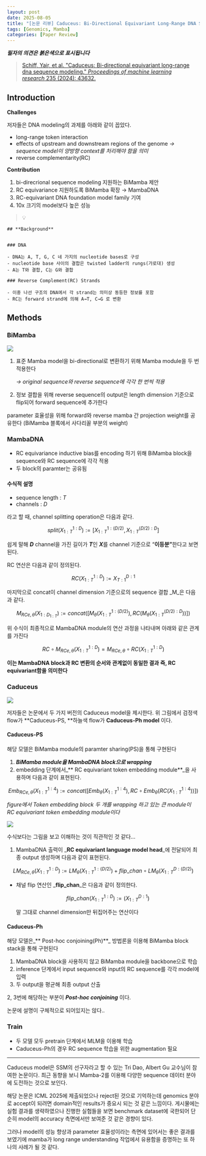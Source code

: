 ```yaml
---
layout: post
date: 2025-08-05
title: "[논문 리뷰] Caduceus: Bi-Directional Equivariant Long-Range DNA Sequence Modeling"
tags: [Genomics, Mamba]
categories: [Paper Review]
---
```


<span class="notion-red">_**필자의 의견은 붉은색으로 표시됩니다**_</span>


> [Schiff, Yair, et al. "Caduceus: Bi-directional equivariant long-range dna sequence modeling." ](https://pmc.ncbi.nlm.nih.gov/articles/PMC12189541/)[_Proceedings of machine learning research_](https://pmc.ncbi.nlm.nih.gov/articles/PMC12189541/)[ 235 (2024): 43632.](https://pmc.ncbi.nlm.nih.gov/articles/PMC12189541/)



## Introduction


**Challenges**


저자들은 DNA modeling의 과제를 아래와 같이 꼽았다.

- long-range token interaction
- effects of upstream and downstream regions of the genome 
_→ sequence model이 양방향 context를 처리해야 함을 의미_
- reverse complementarity(RC)

**Contribution**

1. bi-direcrional sequence modeling 지원하는 BiMamba 제안
1. RC equivariance 지원하도록 BiMamba 확장 → MambaDNA
1. RC-equivariant DNA foundation model family 기여
1. 10x 크기의 model보다 높은 성능

> 💡 


	## **Background**


	### DNA

	- DNA는 A, T, G, C 네 가지의 nucleotide bases로 구성
	- nucleotide base 사이의 결합은 twisted ladder의 rungs(가로대) 생성
	- A는 T와 결합, C는 G와 결합

	### Reverse Complement(RC) Strands

	- 이중 나선 구조의 DNA에서 각 strand는 의미상 동등한 정보를 포함
	- RC는 forward strand에 의해 A→T, C→G 로 변환


## Methods



### BiMamba


![](https://prod-files-secure.s3.us-west-2.amazonaws.com/542b861c-36a8-4051-84e5-8804b6728dba/2c247d59-7815-4980-99f0-8f0d21f445a7/image.png?X-Amz-Algorithm=AWS4-HMAC-SHA256&X-Amz-Content-Sha256=UNSIGNED-PAYLOAD&X-Amz-Credential=ASIAZI2LB46627Z5N3XY%2F20250912%2Fus-west-2%2Fs3%2Faws4_request&X-Amz-Date=20250912T180122Z&X-Amz-Expires=3600&X-Amz-Security-Token=IQoJb3JpZ2luX2VjELr%2F%2F%2F%2F%2F%2F%2F%2F%2F%2FwEaCXVzLXdlc3QtMiJHMEUCIHCCUSdbTNNxFdrPLylQaqRnUEOzU267Q69th9U7lV2pAiEAkJM987jyNzfPO5EHFbNGkVgOTmMQN5mxv%2Bp5HKYzq2sq%2FwMIMxAAGgw2Mzc0MjMxODM4MDUiDGS4gCxVaV%2BIUV%2FZaCrcA6WpknOJmhNbtEg01lDLonUGtMAx5TC%2BjvTJM1RKR2%2FEtMYeJ2Egxhzl8f3SASK0h2zC%2Fk5y0thChCiSTKvJY3REdJL8hi5V%2F55ATHxcJReAeoX8uN3YXliB5k5KS0afP3UtqFldMTOfhFHjRN5todiB%2FO1vQqDy6VwY6Iu1sYxvwGA6OKHtm%2FGNpW%2BvXOC1rh5esmhH0eZinxZAOYMnyqVwXbjTkwFpobfOaY2x4n4e7QwV087Gsnd4tbW8K8hEnA2qOrL3yd3t8p0UJv7F0KOzAgBi44%2BwzIhmmJ31M7HyCSOC%2B2nQAkZK4Ff0VSeWg9ce2JqF%2FK9RCPUfsQ25qnlldwNJx%2FdHlLNllpsU9d5XJkg6Fs%2FmlM44lD%2FViP1ZzOPeIK%2BpNuft6KCdzDbyfU323L86%2F5duDRwJje5YDMdwfxc%2F3wZRJAaUCrGxQola1ZEcF8tFxRBldhIfgikrNO1TKAXWq0Ku5dZV8%2F9Y0mqMKOEMb3O7wJaieFErsNjfzVkLgcrW0lys9R%2Bhr%2Fz5lfqHzzlFTTvvdcuu5epxPpnl8Scn52K6EOK04WiDEllKH9R%2F1Kj1fh2vN3tkFnCd2Ksg4sPJat7Xs81MjF3ZeZGXZy06Un%2B%2B5ncCgKDyMPOukcYGOqUBAaqmuA42WefsAeVsk4CrX5Od0H3SWkDQADfg5LWTPa99mdIZD%2Buw%2FgxQNwdkaaramu9tn4MgdPRXgKWYhpXVj6YanFV4QUUBH3vaYCeq7lGZjCsqAZYRwqyv8qg%2FSnFgtq%2F6ac9uKTOsHw3z8ChAuKAoUkdaBhzwZwtE2uMQP5ZlO9z2n%2FC3QTmBhVqxzx0KOsozG1dPrHcV3BGoxHc2qOt2Zzv9&X-Amz-Signature=3c33eb444f2388290ab687f6c2cff9cc23a5c693b7f173be26cddd432033495f&X-Amz-SignedHeaders=host&x-amz-checksum-mode=ENABLED&x-id=GetObject)

1. 표준 Mamba model을 bi-directional로 변환하기 위해 Mamba module을 두 번 적용한다

	_→ original sequence와 reverse sequence에 각각 한 번씩 적용_

1. 정보 결합을 위해 reverse sequence의 output은 length dimension 기준으로 flip되어 forward sequence에 추가한다

parameter 효율성을 위해 forward와 reverse mamba 간 projection weight를 공유한다 (BiMamba 블록에서 사다리꼴 부분의 weight)



### MambaDNA

- RC equivariance inductive bias를 encoding 하기 위해 BiMamba block을 sequence와 RC sequence에 각각 적용
- 두 block의 paramter는 공유됨


#### 수식적 설명

- sequence length : _T_
- channels : _D_

라고 할 때,  channel splitting operation은 다음과 같다.


$$
split(X^{1:D}_{1:T}):=[X^{1:(D/2)}_{1:T},X^{(D/2):D}_{1:T}]
$$


<span class="notion-red">쉽게 말해 </span><span class="notion-red">_**D**_</span><span class="notion-red"> channel을 가진 길이가 </span><span class="notion-red">_**T**_</span><span class="notion-red">인 </span><span class="notion-red">_**X**_</span><span class="notion-red">를 channel 기준으로 “</span><span class="notion-red">**이등분”**</span><span class="notion-red">한다고 보면 된다.</span>


RC 연산은 다음과 같이 정의된다.


$$
RC(X^{1:D}_{1:T}):=X^{D:1}_{T:1}
$$


마지막으로 concat이 channel dimension 기준으로의 sequence 결합 _M_은 다음과 같다.


$$
M_{RCe,\theta}(X_{1:D_{1:T}}):=concat([M_{\theta}(X^{1:(D/2)}_{1:T}),RC(M_{\theta}(X^{(D/2):D}_{1:T}))])
$$


위 수식이 최종적으로 MambaDNA module의 연산 과정을 나타내며 아래와 같은 관계를 가진다


$$
RC\circ M_{RCe,\theta}(X^{1:D}_{1:T}) = M_{RCe,\theta} \circ RC(X^{1:D}_{1:T})
$$


**이는 MambaDNA block과 RC 변환의 순서와 관계없이 동일한 결과 즉, RC equivariant함을 의미한다**



### Caduceus


![](https://prod-files-secure.s3.us-west-2.amazonaws.com/542b861c-36a8-4051-84e5-8804b6728dba/f94a60d7-8145-473b-aef9-7c68d3ec604a/image.png?X-Amz-Algorithm=AWS4-HMAC-SHA256&X-Amz-Content-Sha256=UNSIGNED-PAYLOAD&X-Amz-Credential=ASIAZI2LB46627Z5N3XY%2F20250912%2Fus-west-2%2Fs3%2Faws4_request&X-Amz-Date=20250912T180122Z&X-Amz-Expires=3600&X-Amz-Security-Token=IQoJb3JpZ2luX2VjELr%2F%2F%2F%2F%2F%2F%2F%2F%2F%2FwEaCXVzLXdlc3QtMiJHMEUCIHCCUSdbTNNxFdrPLylQaqRnUEOzU267Q69th9U7lV2pAiEAkJM987jyNzfPO5EHFbNGkVgOTmMQN5mxv%2Bp5HKYzq2sq%2FwMIMxAAGgw2Mzc0MjMxODM4MDUiDGS4gCxVaV%2BIUV%2FZaCrcA6WpknOJmhNbtEg01lDLonUGtMAx5TC%2BjvTJM1RKR2%2FEtMYeJ2Egxhzl8f3SASK0h2zC%2Fk5y0thChCiSTKvJY3REdJL8hi5V%2F55ATHxcJReAeoX8uN3YXliB5k5KS0afP3UtqFldMTOfhFHjRN5todiB%2FO1vQqDy6VwY6Iu1sYxvwGA6OKHtm%2FGNpW%2BvXOC1rh5esmhH0eZinxZAOYMnyqVwXbjTkwFpobfOaY2x4n4e7QwV087Gsnd4tbW8K8hEnA2qOrL3yd3t8p0UJv7F0KOzAgBi44%2BwzIhmmJ31M7HyCSOC%2B2nQAkZK4Ff0VSeWg9ce2JqF%2FK9RCPUfsQ25qnlldwNJx%2FdHlLNllpsU9d5XJkg6Fs%2FmlM44lD%2FViP1ZzOPeIK%2BpNuft6KCdzDbyfU323L86%2F5duDRwJje5YDMdwfxc%2F3wZRJAaUCrGxQola1ZEcF8tFxRBldhIfgikrNO1TKAXWq0Ku5dZV8%2F9Y0mqMKOEMb3O7wJaieFErsNjfzVkLgcrW0lys9R%2Bhr%2Fz5lfqHzzlFTTvvdcuu5epxPpnl8Scn52K6EOK04WiDEllKH9R%2F1Kj1fh2vN3tkFnCd2Ksg4sPJat7Xs81MjF3ZeZGXZy06Un%2B%2B5ncCgKDyMPOukcYGOqUBAaqmuA42WefsAeVsk4CrX5Od0H3SWkDQADfg5LWTPa99mdIZD%2Buw%2FgxQNwdkaaramu9tn4MgdPRXgKWYhpXVj6YanFV4QUUBH3vaYCeq7lGZjCsqAZYRwqyv8qg%2FSnFgtq%2F6ac9uKTOsHw3z8ChAuKAoUkdaBhzwZwtE2uMQP5ZlO9z2n%2FC3QTmBhVqxzx0KOsozG1dPrHcV3BGoxHc2qOt2Zzv9&X-Amz-Signature=63b5b91f2be3d25a5cd65b4efccbe899d035925f72c213ccee98d2f843959f4b&X-Amz-SignedHeaders=host&x-amz-checksum-mode=ENABLED&x-id=GetObject)


저자들은 논문에서 두 가지 버전의 Caduceus model을 제시한다. 위 그림에서 검정색 flow가 **Caduceus-PS, **하늘색 flow가 **Caduceus-Ph model** 이다.



#### Caduceus-PS


해당 모델은 BiMamba module의 paramter sharing(PS)을 통해 구현된다

1. _**BiMamba module을 MambaDNA block으로 wrapping**_
1. embedding 단계에서_** RC equivariant token embedding module**_을 사용하며 다음과 같이 표현된다.

$$
Emb_{RCe,\theta}(X^{1:4}_{1:T}):=concat([Emb_{\theta}(X^{1:4}_{1:T}),RC \circ Emb_{\theta}(RC(X^{1:4}_{1:T}))])
$$


_figure에서 Token embedding block 두 개를 wrapping 하고 있는 큰 module이 RC equivariant token embedding module이다_


![](https://prod-files-secure.s3.us-west-2.amazonaws.com/542b861c-36a8-4051-84e5-8804b6728dba/b175e4da-71eb-4e91-8c23-a06dabe673c9/image.png?X-Amz-Algorithm=AWS4-HMAC-SHA256&X-Amz-Content-Sha256=UNSIGNED-PAYLOAD&X-Amz-Credential=ASIAZI2LB46627Z5N3XY%2F20250912%2Fus-west-2%2Fs3%2Faws4_request&X-Amz-Date=20250912T180122Z&X-Amz-Expires=3600&X-Amz-Security-Token=IQoJb3JpZ2luX2VjELr%2F%2F%2F%2F%2F%2F%2F%2F%2F%2FwEaCXVzLXdlc3QtMiJHMEUCIHCCUSdbTNNxFdrPLylQaqRnUEOzU267Q69th9U7lV2pAiEAkJM987jyNzfPO5EHFbNGkVgOTmMQN5mxv%2Bp5HKYzq2sq%2FwMIMxAAGgw2Mzc0MjMxODM4MDUiDGS4gCxVaV%2BIUV%2FZaCrcA6WpknOJmhNbtEg01lDLonUGtMAx5TC%2BjvTJM1RKR2%2FEtMYeJ2Egxhzl8f3SASK0h2zC%2Fk5y0thChCiSTKvJY3REdJL8hi5V%2F55ATHxcJReAeoX8uN3YXliB5k5KS0afP3UtqFldMTOfhFHjRN5todiB%2FO1vQqDy6VwY6Iu1sYxvwGA6OKHtm%2FGNpW%2BvXOC1rh5esmhH0eZinxZAOYMnyqVwXbjTkwFpobfOaY2x4n4e7QwV087Gsnd4tbW8K8hEnA2qOrL3yd3t8p0UJv7F0KOzAgBi44%2BwzIhmmJ31M7HyCSOC%2B2nQAkZK4Ff0VSeWg9ce2JqF%2FK9RCPUfsQ25qnlldwNJx%2FdHlLNllpsU9d5XJkg6Fs%2FmlM44lD%2FViP1ZzOPeIK%2BpNuft6KCdzDbyfU323L86%2F5duDRwJje5YDMdwfxc%2F3wZRJAaUCrGxQola1ZEcF8tFxRBldhIfgikrNO1TKAXWq0Ku5dZV8%2F9Y0mqMKOEMb3O7wJaieFErsNjfzVkLgcrW0lys9R%2Bhr%2Fz5lfqHzzlFTTvvdcuu5epxPpnl8Scn52K6EOK04WiDEllKH9R%2F1Kj1fh2vN3tkFnCd2Ksg4sPJat7Xs81MjF3ZeZGXZy06Un%2B%2B5ncCgKDyMPOukcYGOqUBAaqmuA42WefsAeVsk4CrX5Od0H3SWkDQADfg5LWTPa99mdIZD%2Buw%2FgxQNwdkaaramu9tn4MgdPRXgKWYhpXVj6YanFV4QUUBH3vaYCeq7lGZjCsqAZYRwqyv8qg%2FSnFgtq%2F6ac9uKTOsHw3z8ChAuKAoUkdaBhzwZwtE2uMQP5ZlO9z2n%2FC3QTmBhVqxzx0KOsozG1dPrHcV3BGoxHc2qOt2Zzv9&X-Amz-Signature=2c2aa09ab3a92bfcadd86895149cdfa837b969961a3fd61f394b7517acb9f029&X-Amz-SignedHeaders=host&x-amz-checksum-mode=ENABLED&x-id=GetObject)


<span class="notion-red">수식보다는 그림을 보고 이해하는 것이 직관적인 것 같다…</span>

1. MambaDNA 출력이 _**RC equivariant language model head**_에 전달되어 최종 output 생성하며 다음과 같이 표현된다.

$$
LM_{RCe,\theta}(X^{1:D}_{1:T}):= LM_{\theta}(X^{1:(D/2)}_{1:T})+flip\_chan\circ LM_{\theta}(X^{D:(D/2)}_{1:T})
$$

- 채널 flip 연산인 _**flip\_chan**_은 다음과 같이 정의한다.

	$$
	flip\_chan(X^{1:D}_{1:T}):=(X^{D:1}_{1:T})
	$$


	말 그대로 channel dimension만 뒤집어주는 연산이다



#### Caduceus-Ph


해당 모델은_** Post-hoc conjoining(Ph)**_ 방법론을 이용해 BiMamba block stack을 통해 구현된다

1. MambaDNA block을 사용하지 않고 BiMamba module을 backbone으로 학습
1. inference 단계에서 input sequence와 input의 RC sequence를 각각 model에 입력
1. 두 output을 평균해 최종 output 산출

2, 3번에 해당하는 부분이 _**Post-hoc conjoining**_ 이다.


<span class="notion-red">논문에 설명이 구체적으로 되어있지는 않다..</span>



### Train

- 두 모델 모두 pretrain 단계에서 MLM을 이용해 학습
- Caduceus-Ph의 경우 RC sequence 학습을 위한 augmentation 필요

---


<span class="notion-red">Caduceus model은 SSM의 선구자라고 할 수 있는 Tri Dao, Albert Gu 교수님이 참여한 논문이다. 최근 동향을 보니 Mamba-2를 이용해 다양한 sequence 데이터 분야에 도전하는 것으로 보인다.</span>


<span class="notion-red">해당 논문은 ICML 2025에 제출되었으나 reject된 것으로 기억하는데 genomics 분야로 accept이 되려면 domain적인 results가 중요시 되는 것 같은 느낌이다. 게시물에는 실험 결과를 생략하였으나 진행한 실험들을 보면 benchmark dataset에 국한되어 단순히 model의 accuracy 측면에서만 보여준 것 같은 경향이 있다.</span>


<span class="notion-red">그러나 model의 성능 향상과 parameter 효율성이라는 측면에 있어서는 좋은 결과를 보였기에 mamba가 long range understanding 작업에서 유용함을 증명하는 또 하나의 사례가 될 것 같다.</span>

